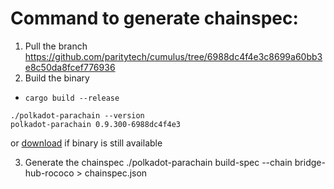 # Command to generate chainspec:

1. Pull the branch https://github.com/paritytech/cumulus/tree/6988dc4f4e3c8699a60bb3e8c50da8fcef776936
2. Build the binary
- `cargo build --release`
```
./polkadot-parachain --version 
polkadot-parachain 0.9.300-6988dc4f4e3
```
or [download](https://storage.googleapis.com/parity-testnet-odd-releases/bridge-hub-cumulus/0930/polkadot-parachain) if binary is still available 

3.  Generate the chainspec
./polkadot-parachain build-spec --chain bridge-hub-rococo > chainspec.json

